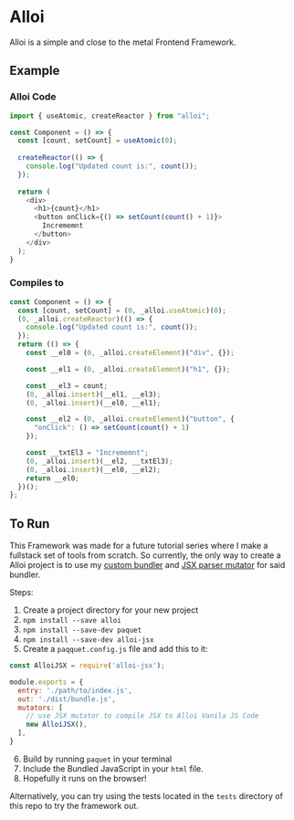 # Alloi

Alloi is a simple and close to the metal Frontend Framework.

## Example
### Alloi Code
```javascript
import { useAtomic, createReactor } from "alloi";

const Component = () => {
  const [count, setCount] = useAtomic(0);
  
  createReactor(() => {
    console.log("Updated count is:", count());
  });
  
  return (
    <div>
      <h1>{count}</h1>
      <button onClick={() => setCount(count() + 1)}>
        Incrememnt
      </button>
    </div>
  );
}
```
### Compiles to
```javascript
const Component = () => {
  const [count, setCount] = (0, _alloi.useAtomic)(0);
  (0, _alloi.createReactor)(() => {
    console.log("Updated count is:", count());
  });
  return (() => {
    const __el0 = (0, _alloi.createElement)("div", {});

    const __el1 = (0, _alloi.createElement)("h1", {});

    const __el3 = count;
    (0, _alloi.insert)(__el1, __el3);
    (0, _alloi.insert)(__el0, __el1);

    const __el2 = (0, _alloi.createElement)("button", {
      "onClick": () => setCount(count() + 1)
    });

    const __txtEl3 = "Incrememnt";
    (0, _alloi.insert)(__el2, __txtEl3);
    (0, _alloi.insert)(__el0, __el2);
    return __el0;
  })();
};
```

## To Run
This Framework was made for a future tutorial series where I make a fullstack set of tools from scratch. 
So currently, the only way to create a Alloi project is to use my [custom bundler](https://github.com/helloitsian/paquet) and [JSX parser mutator](https://github.com/helloitsian/alloi-jsx) for said bundler.

Steps:
1. Create a project directory for your new project
2. `npm install --save alloi`
3. `npm install --save-dev paquet`
4. `npm install --save-dev alloi-jsx`
5. Create a `paqquet.config.js` file and add this to it:
```javascript
const AlloiJSX = require('alloi-jsx');

module.exports = {
  entry: './path/to/index.js',
  out: './dist/bundle.js',
  mutators: [
    // use JSX mutator to compile JSX to Alloi Vanila JS Code
    new AlloiJSX(),
  ],
}
```
6. Build by running `paquet` in your terminal
7. Include the Bundled JavaScript in your `html` file.
8. Hopefully it runs on the browser!

Alternatively, you can try using the tests located in the `tests` directory of this repo to try the framework out.
